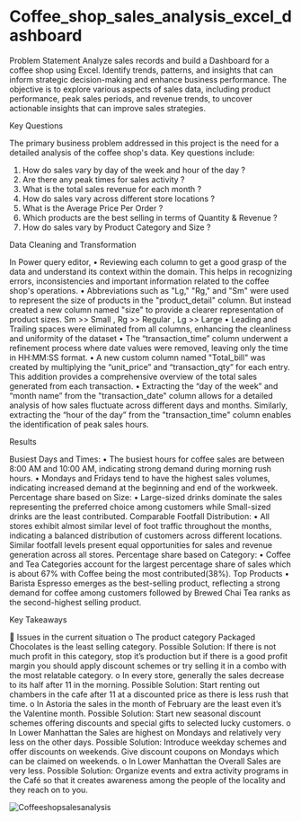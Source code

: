 # Coffee_shop_sales_analysis_excel_dashboard
Problem Statement
Analyze sales records and build a Dashboard for a coffee shop using Excel. Identify trends, patterns, and insights that can inform strategic decision-making and enhance business performance. The objective is to explore various aspects of sales data, including product performance, peak sales periods, and revenue trends, to uncover actionable insights that can improve sales strategies.


Key Questions

The primary business problem addressed in this project is the need for a detailed analysis of the coffee shop's data. Key questions include:
1.	How do sales vary by day of the week and hour of the day ?
2.	Are there any peak times for sales activity ?
3.	What is the total sales revenue for each month ?
4.	How do sales vary across different store locations ?
5.	What is the Average Price Per Order ?
6.	Which products are the best selling in terms of Quantity & Revenue ?
7.	How do sales vary by Product Category and Size ?

   
Data Cleaning and Transformation

In Power query editor,
• Reviewing each column to get a good grasp of the data and understand its context within the domain. This helps in recognizing errors, inconsistencies and important information related to the coffee shop's operations. • Abbreviations such as "Lg," "Rg," and "Sm" were used to represent the size of products in the "product_detail" column. But instead created a new column named "size" to provide a clearer representation of product sizes. Sm >> Small , Rg >> Regular , Lg >> Large
• Leading and Trailing spaces were eliminated from all columns, enhancing the cleanliness and uniformity of the dataset • The “transaction_time” column underwent a refinement process where date values were removed, leaving only the time in HH:MM:SS format.
• A new custom column named "Total_bill" was created by multiplying the “unit_price” and “transaction_qty” for each entry. This addition provides a comprehensive overview of the total sales generated from each transaction.
• Extracting the “day of the week” and “month name” from the "transaction_date" column allows for a detailed analysis of how sales fluctuate across different days and months. Similarly, extracting the “hour of the day” from the "transaction_time" column enables the identification of peak sales hours.


Results

Busiest Days and Times:
• The busiest hours for coffee sales are between 8:00 AM and 10:00 AM, indicating strong demand during morning rush hours. • Mondays and Fridays tend to have the highest sales volumes, indicating increased demand at the beginning and end of the workweek.
Percentage share based on Size:
• Large-sized drinks dominate the sales representing the preferred choice among customers while Small-sized drinks are the least contributed.
Comparable Footfall Distribution:
• All stores exhibit almost similar level of foot traffic throughout the months, indicating a balanced distribution of customers across different locations. Similar footfall levels present equal opportunities for sales and revenue generation across all stores.
Percentage share based on Category:
• Coffee and Tea Categories account for the largest percentage share of sales which is about 67% with Coffee being the most contributed(38%).
Top Products
• Barista Espresso emerges as the best-selling product, reflecting a strong demand for coffee among customers followed by Brewed Chai Tea ranks as the second-highest selling product.


Key Takeaways

	Issues in the current situation 
o	The product category Packaged Chocolates is the least selling category.
Possible Solution: If there is not much profit in this category, stop it’s production but if there is a good profit margin you should apply discount schemes or try selling it in a combo with the most relatable category.
o	In every store, generally the sales decrease to its half after 11 in the morning.
Possible Solution: Start renting out chambers in the cafe after 11 at a discounted price as there is less rush that time.
o	In Astoria the sales in the month of February are the least even it’s the Valentine month.
Possible Solution: Start new seasonal discount schemes offering discounts and special gifts to selected lucky customers. 
o	In Lower Manhattan the Sales are highest on Mondays and relatively very less on the other days.
Possible Solution: Introduce weekday schemes and offer discounts on weekends.
Give discount coupons on Mondays which can be claimed on weekends.
o	In Lower Manhattan the Overall Sales are very less.
Possible Solution: Organize events and extra activity programs in the Café so that it creates awareness among the people of the locality and they reach on to you.

![Coffeeshopsalesanalysis](https://github.com/poojadurge26/Coffee_shop_sales_analysis_excel_dashboard/assets/42688025/8ec70f41-fcff-4190-b30f-3a2c7f983f2e)
